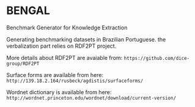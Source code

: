 # BENGAL
Benchmark Generator for Knowledge Extraction

Generating benchmarking datasets in Brazilian Portuguese. the verbalization part relies on RDF2PT project. 

More details about RDF2PT are avaiable from: ``https://github.com/dice-group/RDF2PT``

Surface forms are available from here: ``http://139.18.2.164/rusbeck/agdistis/surfaceforms/``

Wordnet dictionary is available from here: ``http://wordnet.princeton.edu/wordnet/download/current-version/``
